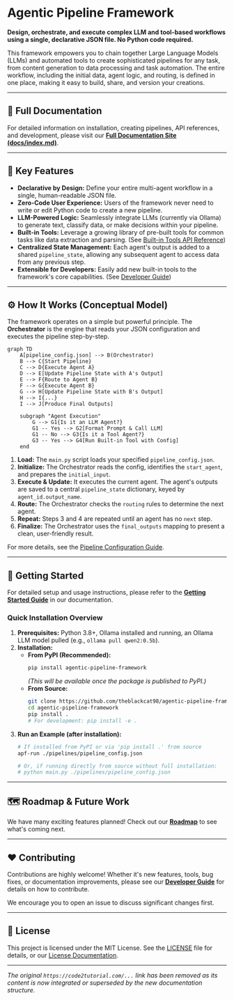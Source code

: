 # Agentic Pipeline Framework

**Design, orchestrate, and execute complex LLM and tool-based workflows using a single, declarative JSON file. No Python code required.**

This framework empowers you to chain together Large Language Models (LLMs) and automated tools to create sophisticated pipelines for any task, from content generation to data processing and task automation. The entire workflow, including the initial data, agent logic, and routing, is defined in one place, making it easy to build, share, and version your creations.

---

## 📖 Full Documentation

For detailed information on installation, creating pipelines, API references, and development, please visit our **[Full Documentation Site (docs/index.md)](docs/index.md)**.

---

## 🎯 Key Features

-   **Declarative by Design:** Define your entire multi-agent workflow in a single, human-readable JSON file.
-   **Zero-Code User Experience:** Users of the framework never need to write or edit Python code to create a new pipeline.
-   **LLM-Powered Logic:** Seamlessly integrate LLMs (currently via Ollama) to generate text, classify data, or make decisions within your pipeline.
-   **Built-in Tools:** Leverage a growing library of pre-built tools for common tasks like data extraction and parsing. (See [Built-in Tools API Reference](docs/api_reference.md))
-   **Centralized State Management:** Each agent's output is added to a shared `pipeline_state`, allowing any subsequent agent to access data from any previous step.
-   **Extensible for Developers:** Easily add new built-in tools to the framework's core capabilities. (See [Developer Guide](docs/developer_guide.md))

---

## ⚙️ How It Works (Conceptual Model)

The framework operates on a simple but powerful principle. The **Orchestrator** is the engine that reads your JSON configuration and executes the pipeline step-by-step.

```mermaid
graph TD
    A[pipeline_config.json] --> B(Orchestrator)
    B --> C{Start Pipeline}
    C --> D{Execute Agent A}
    D --> E[Update Pipeline State with A's Output]
    E --> F{Route to Agent B}
    F --> G{Execute Agent B}
    G --> H[Update Pipeline State with B's Output]
    H --> I{...}
    I --> J[Produce Final Outputs]

    subgraph "Agent Execution"
        G --> G1{Is it an LLM Agent?}
        G1 -- Yes --> G2[Format Prompt & Call LLM]
        G1 -- No --> G3{Is it a Tool Agent?}
        G3 -- Yes --> G4[Run Built-in Tool with Config]
    end
```

1.  **Load:** The `main.py` script loads your specified `pipeline_config.json`.
2.  **Initialize:** The Orchestrator reads the config, identifies the `start_agent`, and prepares the `initial_input`.
3.  **Execute & Update:** It executes the current agent. The agent's outputs are saved to a central `pipeline_state` dictionary, keyed by `agent_id.output_name`.
4.  **Route:** The Orchestrator checks the `routing` rules to determine the next agent.
5.  **Repeat:** Steps 3 and 4 are repeated until an agent has no `next` step.
6.  **Finalize:** The Orchestrator uses the `final_outputs` mapping to present a clean, user-friendly result.

For more details, see the [Pipeline Configuration Guide](docs/pipeline_config_guide.md).

---

## 🚀 Getting Started

For detailed setup and usage instructions, please refer to the **[Getting Started Guide](docs/getting_started.md)** in our documentation.

### Quick Installation Overview

1.  **Prerequisites:** Python 3.8+, Ollama installed and running, an Ollama LLM model pulled (e.g., `ollama pull qwen2:0.5b`).
2.  **Installation:**
    -   **From PyPI (Recommended):**
        ```bash
        pip install agentic-pipeline-framework
        ```
        *(This will be available once the package is published to PyPI.)*
    -   **From Source:**
        ```bash
        git clone https://github.com/theblackcat98/agentic-pipeline-framework.git
        cd agentic-pipeline-framework
        pip install .
        # For development: pip install -e .
        ```
3.  **Run an Example (after installation):**
    ```bash
    # If installed from PyPI or via 'pip install .' from source
    apf-run ./pipelines/pipeline_config.json

    # Or, if running directly from source without full installation:
    # python main.py ./pipelines/pipeline_config.json
    ```

---

## 🗺️ Roadmap & Future Work

We have many exciting features planned! Check out our **[Roadmap](docs/roadmap.md)** to see what's coming next.

---

## ❤️ Contributing

Contributions are highly welcome! Whether it's new features, tools, bug fixes, or documentation improvements, please see our **[Developer Guide](docs/developer_guide.md)** for details on how to contribute.

We encourage you to open an issue to discuss significant changes first.

---

## 📄 License

This project is licensed under the MIT License. See the [LICENSE](LICENSE) file for details, or our [License Documentation](docs/LICENSE.md).

---
*The original `https://code2tutorial.com/...` link has been removed as its content is now integrated or superseded by the new documentation structure.*
